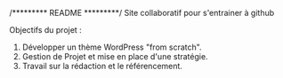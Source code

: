 /********* README *********/
Site collaboratif pour s'entrainer à github


Objectifs du projet : 

1. Développer un thème WordPress "from scratch".
2. Gestion de Projet et mise en place d'une stratégie.
3. Travail sur la rédaction et le référencement.
